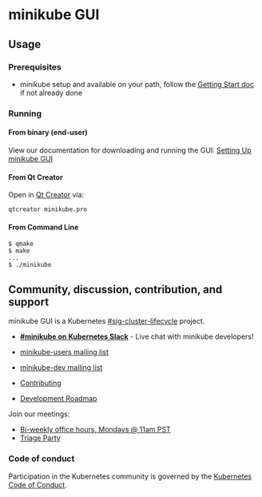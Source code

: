 # minikube GUI

## Usage

### Prerequisites

- minikube setup and available on your path, follow the [Getting Start doc](https://minikube.sigs.k8s.io/docs/start/) if not already done

### Running

#### From binary (end-user)

View our documentation for downloading and running the GUI: [Setting Up minikube GUI](https://minikube.sigs.k8s.io/docs/tutorials/setup_minikube_gui/)

#### From Qt Creator

Open in [Qt Creator](https://doc.qt.io/qtcreator/) via:

```shell
qtcreator minikube.pro
```

#### From Command Line

```console
$ qmake
$ make
...
$ ./minikube
```

## Community, discussion, contribution, and support

minikube GUI is a Kubernetes [#sig-cluster-lifecycle](https://github.com/kubernetes/community/tree/master/sig-cluster-lifecycle) project.

* [**#minikube on Kubernetes Slack**](https://kubernetes.slack.com) - Live chat with minikube developers!
* [minikube-users mailing list](https://groups.google.com/g/minikube-users)
* [minikube-dev mailing list](https://groups.google.com/g/minikube-dev)

* [Contributing](https://minikube.sigs.k8s.io/docs/contrib/)
* [Development Roadmap](https://minikube.sigs.k8s.io/docs/contrib/roadmap/)

Join our meetings:
* [Bi-weekly office hours, Mondays @ 11am PST](https://tinyurl.com/minikube-oh)
* [Triage Party](https://minikube.sigs.k8s.io/docs/contrib/triage/)

### Code of conduct

Participation in the Kubernetes community is governed by the [Kubernetes Code of Conduct](code-of-conduct.md).

[owners]: https://git.k8s.io/community/contributors/guide/owners.md
[Creative Commons 4.0]: https://git.k8s.io/website/LICENSE
